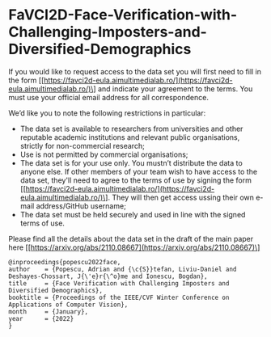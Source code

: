 # FaVCI2D-Face-Verification-with-Challenging-Imposters-and-Diversified-Demographics

 If you would like to request access to the data set you will first need to fill in the form \[[https://favci2d-eula.aimultimedialab.ro/](https://favci2d-eula.aimultimedialab.ro/)\] and indicate your agreement to the terms. You must use your official email address for all correspondence.

We’d like you to note the following restrictions in particular:

- The data set is available to researchers from universities and other reputable academic institutions and relevant public organisations, strictly for non-commercial research; 
- Use is not permitted by commercial organisations;
- The data set is for your use only. You mustn’t distribute the data to anyone else. If other members of your team wish to have access to the data set, they'll need to agree to the  terms of use by signing the form \[[https://favci2d-eula.aimultimedialab.ro/](https://favci2d-eula.aimultimedialab.ro/)\]. They will then get access ussing their own e-mail address/GitHub username;
- The data set must be held securely and used in line with the signed terms of use.


Please find all the details about the data set in the draft of the main paper here \[[https://arxiv.org/abs/2110.08667](https://arxiv.org/abs/2110.08667)\] 


```
@inproceedings{popescu2022face,
author    = {Popescu, Adrian and {\c{S}}tefan, Liviu-Daniel and Deshayes-Chossart, J{\'e}r{\^o}me and Ionescu, Bogdan},
title     = {Face Verification with Challenging Imposters and Diversified Demographics},
booktitle = {Proceedings of the IEEE/CVF Winter Conference on Applications of Computer Vision},
month     = {January},
year      = {2022}
}

```
